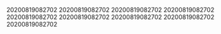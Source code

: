 20200819082702
20200819082702
20200819082702
20200819082702
20200819082702
20200819082702
20200819082702
20200819082702
20200819082702

